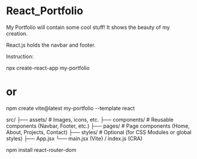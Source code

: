 # React_Portfolio
My Portfolio will contain some cool stuff! It shows the beauty of my creation.

React.js holds the navbar and footer.

Instruction:

npx create-react-app my-portfolio
# or
npm create vite@latest my-portfolio --template react

src/
├── assets/         # Images, icons, etc.
├── components/     # Reusable components (Navbar, Footer, etc.)
├── pages/          # Page components (Home, About, Projects, Contact)
├── styles/         # Optional (for CSS Modules or global styles)
├── App.jsx
└── main.jsx (Vite) / index.js (CRA)

npm install react-router-dom
